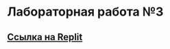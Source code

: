 # Лабораторная работа №3
## <a href = https://replit.com/@ArtemScherbinin/Lab612#main.py> Ссылка на Replit</a>
